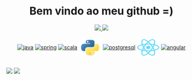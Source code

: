 <div align="center">
  <h1>Bem vindo ao meu github =)</h1>
  <a href="https://github.com/renan-braga">
  <img height="180em" src="https://github-readme-stats.vercel.app/api?username=renan-braga&show_icons=true&theme=dark&include_all_commits=true&count_private=true"/>
  <img height="180em" src="https://github-readme-stats.vercel.app/api/top-langs/?username=renan-braga&layout=compact&langs_count=7&theme=dark"/>
</div>
<div align="center" style="display: inline_block"><br>
   <a href="https://dev.java/"><img align="center" alt="java" height="50" width="60" src="https://cdn.jsdelivr.net/gh/devicons/devicon/icons/java/java-plain-wordmark.svg"></a>
   <a href="https://spring.io/"><img align="center" alt="spring" height="50" width="60" src="https://cdn.jsdelivr.net/gh/devicons/devicon/icons/spring/spring-original.svg"></a>
   <a href="https://www.scala-lang.org/"><img align="center" alt="scala" height="50" width="60" src="https://cdn.jsdelivr.net/gh/devicons/devicon/icons/scala/scala-original.svg"></a>
   <a href="https://www.python.org/"><img align="center" alt="python" height="50" width="60" src="https://raw.githubusercontent.com/devicons/devicon/master/icons/python/python-original.svg"></a>
   <a href="https://www.postgresql.org/"><img align="center" alt="postgresql" height="50" width="60" src="https://icongr.am/devicon/postgresql-original.svg?size=128&color=currentColor"></a>
   <a href="https://pt-br.reactjs.org/"><img align="center" alt="react" height="50" width="60" src="https://raw.githubusercontent.com/devicons/devicon/master/icons/react/react-original.svg"></a>
   <a href="https://angular.io/"><img align="center" alt="angular" height="50" width="60" src="https://icongr.am/devicon/angularjs-original.svg?size=128&color=currentColor"></a>
 </div>
 
 ##
<div> 
  <a href="emailto:psico.bragarenan@gmail.com@gmail.com"><img src="https://img.shields.io/badge/-Gmail-%23333?style=for-the-badge&logo=gmail&logoColor=white" target="_blank"></a>
  <a href="https://www.linkedin.com/in/renan-braga-a1b5a840/" target="_blank"><img src="https://img.shields.io/badge/-LinkedIn-%230077B5?style=for-the-badge&logo=linkedin&logoColor=white" target="_blank"></a>  
</div>
